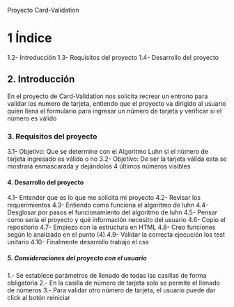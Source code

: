 Proyecto Card-Validation 

# 1 Índice
1.2- Introducción
1.3- Requisitos del proyecto
1.4- Desarrollo del proyecto

## 2. Introducción 

En el proyecto de Card-Validation  nos solicita recrear un entrono para validar los numero de tarjeta,  entiendo que el proyecto va dirigido al usuario
quien llena el formulario para ingresar un número de tarjeta 
y verificar si el número es válido
 
### 3. Requisitos del proyecto
3.1- Objetivo: Que se determine con el Algoritmo Luhn si el  número de tarjeta ingresado es válido o no
3.2- Objetivo: De ser la tarjeta válida esta se mostrará enmascarada y dejándolos 4 últimos números visibles


#### 4. Desarrollo del proyecto

4.1- Entender que es lo que me solicita mi proyecto 
4.2- Revisar los requerimientos
4.3- Entiendo  como funciona el algoritmo de luhn
4.4- Desglosar por pasos el funcionamiento del algoritmo de luhn
4.5- Pensar  como sería el proyecto y qué información necesito del usuario
4.6- Copio el repositorio 
4.7- Empiezo con la estructura en HTML 
4.8- Creo funciones según lo analizado en el punto (4)
4.9- Validar la correcta ejecución los test unitario
4.10- Finalmente desarrollo trabajo el css

##### 5. Consideraciones del proyecto con el usuario
1.- Se establece parámetros de llenado de todas las casillas de forma
    obligatoria
2.- En la casilla de número de tarjeta solo se permite el llenado de números
3.- Para validar otro número de tarjeta, el usuario puede dar click al botón reiniciar
